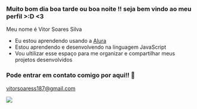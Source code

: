 ### Muito bom dia boa tarde ou boa noite !! seja bem vindo ao meu perfil >:D <3

Meu nome é Vitor Soares Silva

- Eu estou aprendendo usando a [Alura](https://www.alura.com.br)
- Estou aprendendo e desenvolvendo na linguagem JavaScript
- Vou ultilizar esse espaço para me organizar e compartilhar meus projetos desenvolvidos

### Pode entrar em contato comigo por aqui!! 📧

vitorsoaress187@gmail.com


![](https://www.google.com/url?sa=i&url=https%3A%2F%2Fwww.pinterest.com%2Fpin%2Fanimated-gif-find-share-on-giphy--838021443178044422%2F&psig=AOvVaw3ny60L57B26Dvs4IXPTyrp&ust=1719500813997000&source=images&cd=vfe&opi=89978449&ved=0CBMQjRxqFwoTCOjR1-3F-YYDFQAAAAAdAAAAABAJ)
